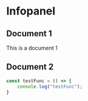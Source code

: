 # Infopanel

## Document 1

This is a document 1

## Document 2

```javascript
const testFunc = () => {
    console.log("testFunc");
}
```
